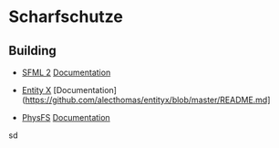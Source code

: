 # Scharfschutze

## Building
* [SFML 2](https://github.com/SFML/SFML) [Documentation](https://www.sfml-dev.org/documentation/2.4.2/)

* [Entity X](https://github.com/alecthomas/entityx) [Documentation]  (https://github.com/alecthomas/entityx/blob/master/README.md]
* [PhysFS](https://icculus.org/physfs/) [Documentation](https://icculus.org/physfs/docs/html/)

sd
